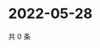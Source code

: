 # 2022-05-28

共 0 条

<!-- BEGIN WEIBO -->
<!-- 最后更新时间 Sat May 28 2022 11:34:55 GMT+0800 (China Standard Time) -->

<!-- END WEIBO -->
